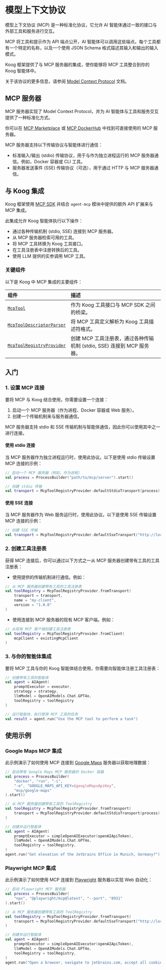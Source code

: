 # 模型上下文协议

模型上下文协议 (MCP) 是一种标准化协议，它允许 AI 智能体通过一致的接口与外部工具和服务进行交互。

MCP 将工具和提示作为 API 端点公开，AI 智能体可以调用这些端点。每个工具都有一个特定的名称，以及一个使用 JSON Schema 格式描述其输入和输出的输入模式。

Koog 框架提供了与 MCP 服务器的集成，使你能够将 MCP 工具整合到你的 Koog 智能体中。

关于该协议的更多信息，请参阅 [Model Context Protocol](https://modelcontextprotocol.io) 文档。

## MCP 服务器

MCP 服务器实现了 Model Context Protocol，并为 AI 智能体与工具和服务交互提供了一种标准化方式。

你可以在 [MCP Marketplace](https://mcp.so/) 或 [MCP DockerHub](https://hub.docker.com/u/mcp) 中找到可直接使用的 MCP 服务器。

MCP 服务器支持以下传输协议与智能体进行通信：

*   标准输入/输出 (stdio) 传输协议，用于与作为独立进程运行的 MCP 服务器通信。例如，Docker 容器或 CLI 工具。
*   服务器发送事件 (SSE) 传输协议（可选），用于通过 HTTP 与 MCP 服务器通信。

## 与 Koog 集成

Koog 框架使用 [MCP SDK](https://github.com/modelcontextprotocol/kotlin-sdk) 并结合 `agent-mcp` 模块中提供的额外 API 扩展来与 MCP 集成。

此集成允许 Koog 智能体执行以下操作：

*   通过各种传输机制 (stdio, SSE) 连接到 MCP 服务器。
*   从 MCP 服务器检索可用的工具。
*   将 MCP 工具转换为 Koog 工具接口。
*   在工具注册表中注册转换后的工具。
*   使用 LLM 提供的实参调用 MCP 工具。

### 关键组件

以下是 Koog 中 MCP 集成的主要组件：

| 组件                                                                                                                                                             | 描述                                                                                                       |
| :--------------------------------------------------------------------------------------------------------------------------------------------------------------- | :--------------------------------------------------------------------------------------------------------- |
| [`McpTool`](https://api.koog.ai/agents/agents-mcp/ai.koog.agents.mcp/-mcp-tool/index.html)                                                                           | 作为 Koog 工具接口与 MCP SDK 之间的桥梁。                                                                  |
| [`McpToolDescriptorParser`](https://api.koog.ai/agents/agents-mcp/ai.koog.agents.mcp/-mcp-tool-descriptor-parser/index.html)                                         | 将 MCP 工具定义解析为 Koog 工具描述符格式。                                                                |
| [`McpToolRegistryProvider`](https://api.koog.ai/agents/agents-mcp/ai.koog.agents.mcp/-mcp-tool-registry-provider/index.html?query=object%20McpToolRegistryProvider) | 创建 MCP 工具注册表，通过各种传输机制 (stdio, SSE) 连接到 MCP 服务器。                                     |

## 入门

### 1. 设置 MCP 连接

要将 MCP 与 Koog 结合使用，你需要设置一个连接：

1.  启动一个 MCP 服务器（作为进程、Docker 容器或 Web 服务）。
2.  创建一个传输机制来与服务器通信。

MCP 服务器支持 stdio 和 SSE 传输机制与智能体通信，因此你可以使用其中之一进行连接。

#### 使用 stdio 连接

当 MCP 服务器作为独立进程运行时，使用此协议。以下是使用 stdio 传输设置 MCP 连接的示例：

<!--- INCLUDE
import ai.koog.agents.mcp.McpToolRegistryProvider
import ai.koog.agents.mcp.defaultStdioTransport
-->
```kotlin
// 启动一个 MCP 服务器（例如，作为进程）
val process = ProcessBuilder("path/to/mcp/server").start()

// 创建 stdio 传输
val transport = McpToolRegistryProvider.defaultStdioTransport(process)
```
<!--- KNIT example-model-context-protocol-01.kt -->

#### 使用 SSE 连接

当 MCP 服务器作为 Web 服务运行时，使用此协议。以下是使用 SSE 传输设置 MCP 连接的示例：

<!--- INCLUDE
import ai.koog.agents.mcp.McpToolRegistryProvider
-->
```kotlin
// 创建 SSE 传输
val transport = McpToolRegistryProvider.defaultSseTransport("http://localhost:8931")
```
<!--- KNIT example-model-context-protocol-02.kt -->

### 2. 创建工具注册表

获得 MCP 连接后，你可以通过以下方式之一从 MCP 服务器创建带有工具的工具注册表：

*   使用提供的传输机制进行通信。例如：

<!--- INCLUDE
import ai.koog.agents.example.exampleModelContextProtocol01.transport
import ai.koog.agents.mcp.McpToolRegistryProvider
import kotlinx.coroutines.runBlocking

fun main() {
    runBlocking {
-->
<!--- SUFFIX
    }
}
-->
```kotlin
// 从 MCP 服务器创建带有工具的工具注册表
val toolRegistry = McpToolRegistryProvider.fromTransport(
    transport = transport,
    name = "my-client",
    version = "1.0.0"
)
```
<!--- KNIT example-model-context-protocol-03.kt -->

*   使用连接到 MCP 服务器的现有 MCP 客户端。例如：
<!--- INCLUDE
import ai.koog.agents.mcp.McpToolRegistryProvider
import io.modelcontextprotocol.kotlin.sdk.Implementation
import io.modelcontextprotocol.kotlin.sdk.client.Client
import kotlinx.coroutines.runBlocking

val existingMcpClient =  Client(clientInfo = Implementation(name = "mcpClient", version = "dev"))

fun main() {
    runBlocking {
-->
<!--- SUFFIX
    }
}
-->
```kotlin
// 从现有 MCP 客户端创建工具注册表
val toolRegistry = McpToolRegistryProvider.fromClient(
    mcpClient = existingMcpClient
)
```
<!--- KNIT example-model-context-protocol-04.kt -->

### 3. 与你的智能体集成

要将 MCP 工具与你的 Koog 智能体结合使用，你需要向智能体注册工具注册表：
<!--- INCLUDE
import ai.koog.agents.core.agent.AIAgent
import ai.koog.agents.core.agent.singleRunStrategy
import ai.koog.prompt.executor.clients.openai.OpenAIModels
import ai.koog.prompt.executor.llms.all.simpleOllamaAIExecutor
import kotlinx.coroutines.runBlocking
import ai.koog.agents.mcp.McpToolRegistryProvider
import ai.koog.agents.example.exampleModelContextProtocol04.existingMcpClient

val executor = simpleOllamaAIExecutor()
val strategy = singleRunStrategy()

fun main() {
    runBlocking {
        val toolRegistry = McpToolRegistryProvider.fromClient(
            mcpClient = existingMcpClient
        )
-->
<!--- SUFFIX
    }
}
-->
```kotlin
// 创建带有工具的智能体
val agent = AIAgent(
    promptExecutor = executor,
    strategy = strategy,
    llmModel = OpenAIModels.Chat.GPT4o,
    toolRegistry = toolRegistry
)

// 运行智能体，执行使用 MCP 工具的任务
val result = agent.run("Use the MCP tool to perform a task")
```
<!--- KNIT example-model-context-protocol-05.kt -->

[//]: # (## Working directly with MCP tools)

[//]: # ()
[//]: # (In addition to running tools through the agent, you can also run them directly:)

[//]: # ()
[//]: # (1. Retrieve a specific tool from the tool registry.)

[//]: # (2. Run the tool with specific arguments using the standard Koog mechanism.)

[//]: # ()
[//]: # (Here is an example:)

[//]: # (<!--- INCLUDE)

[//]: # (import ai.koog.agents.mcp.McpTool)

[//]: # (import kotlinx.serialization.json.JsonPrimitive)

[//]: # (import kotlinx.serialization.json.buildJsonObject)

[//]: # (import ai.koog.agents.mcp.McpToolRegistryProvider)

[//]: # (import ai.koog.agents.example.exampleModelContextProtocol04.existingMcpClient)

[//]: # ()
[//]: # ()
[//]: # (val toolRegistry = McpToolRegistryProvider.fromClient&#40;)

[//]: # (    mcpClient = existingMcpClient)

[//]: # (&#41;)

[//]: # (-->)

[//]: # (```kotlin)

[//]: # (// Get a tool )

[//]: # (val tool = toolRegistry.getTool&#40;"tool-name"&#41; as McpTool)

[//]: # ()
[//]: # (// Create arguments for the tool)

[//]: # (val args = McpTool.Args&#40;buildJsonObject { )

[//]: # (    put&#40;"parameter1", JsonPrimitive&#40;"value1"&#41;&#41;)

[//]: # (    put&#40;"parameter2", JsonPrimitive&#40;"value2"&#41;&#41;)

[//]: # (}&#41;)

[//]: # ()
[//]: # (// Run the tool with the given arguments)

[//]: # (val toolResult = tool.execute&#40;args&#41;)

[//]: # ()
[//]: # (// Print the result)

[//]: # (println&#40;toolResult&#41;)

[//]: # (```)

[//]: # (<!--- KNIT example-model-context-protocol-06.kt -->)

[//]: # ()
[//]: # (You can also retrieve all available MCP tools from the registry:)

[//]: # ()
[//]: # (<!--- INCLUDE)

[//]: # (import ai.koog.agents.mcp.McpToolRegistryProvider)

[//]: # (import ai.koog.agents.example.exampleModelContextProtocol04.existingMcpClient)

[//]: # (import kotlinx.coroutines.runBlocking)

[//]: # ()
[//]: # (fun main&#40;&#41; {)

[//]: # (    runBlocking {)

[//]: # (        val toolRegistry = McpToolRegistryProvider.fromClient&#40;)

[//]: # (            mcpClient = existingMcpClient)

[//]: # (        &#41;)

[//]: # (-->)

[//]: # (<!--- SUFFIX)

[//]: # (    })

[//]: # (})

[//]: # (-->)

[//]: # (```kotlin)

[//]: # (// Get all tools)

[//]: # (val tools = toolRegistry.tools)

[//]: # (```)

[//]: # (<!--- KNIT example-model-context-protocol-07.kt -->)

## 使用示例

### Google Maps MCP 集成

此示例演示了如何使用 MCP 连接到 [Google Maps](https://mcp.so/server/google-maps/modelcontextprotocol) 服务器以获取地理数据：

<!--- INCLUDE
import ai.koog.agents.core.agent.AIAgent
import ai.koog.agents.mcp.McpToolRegistryProvider
import ai.koog.prompt.executor.clients.openai.OpenAIModels
import ai.koog.prompt.executor.llms.all.simpleOpenAIExecutor
import ai.koog.agents.mcp.defaultStdioTransport
import kotlinx.coroutines.runBlocking

const val googleMapsApiKey = ""
const val openAIApiToken = ""
fun main() {
    runBlocking { 
-->
<!--- SUFFIX
    }
}
-->
```kotlin
// 启动带有 Google Maps MCP 服务器的 Docker 容器
val process = ProcessBuilder(
    "docker", "run", "-i",
    "-e", "GOOGLE_MAPS_API_KEY=$googleMapsApiKey",
    "mcp/google-maps"
).start()

// 从 MCP 服务器创建带有工具的 ToolRegistry
val toolRegistry = McpToolRegistryProvider.fromTransport(
    transport = McpToolRegistryProvider.defaultStdioTransport(process)
)

// 创建并运行智能体
val agent = AIAgent(
    promptExecutor = simpleOpenAIExecutor(openAIApiToken),
    llmModel = OpenAIModels.Chat.GPT4o,
    toolRegistry = toolRegistry,
)
agent.run("Get elevation of the Jetbrains Office in Munich, Germany?")
```
<!--- KNIT example-model-context-protocol-06.kt -->

### Playwright MCP 集成

此示例演示了如何使用 MCP 连接到 [Playwright](https://mcp.so/server/playwright-mcp/microsoft) 服务器以实现 Web 自动化：

<!--- INCLUDE
import ai.koog.agents.core.agent.AIAgent
import ai.koog.agents.mcp.McpToolRegistryProvider
import ai.koog.prompt.executor.clients.openai.OpenAIModels
import ai.koog.prompt.executor.llms.all.simpleOpenAIExecutor
import kotlinx.coroutines.runBlocking

val openAIApiToken = ""

fun main() {
    runBlocking { 
-->
<!--- SUFFIX
    }
}
-->
```kotlin
// 启动 Playwright MCP 服务器
val process = ProcessBuilder(
    "npx", "@playwright/mcp@latest", "--port", "8931"
).start()

// 从 MCP 服务器创建带有工具的 ToolRegistry
val toolRegistry = McpToolRegistryProvider.fromTransport(
    transport = McpToolRegistryProvider.defaultSseTransport("http://localhost:8931")
)

// 创建并运行智能体
val agent = AIAgent(
    promptExecutor = simpleOpenAIExecutor(openAIApiToken),
    llmModel = OpenAIModels.Chat.GPT4o,
    toolRegistry = toolRegistry,
)
agent.run("Open a browser, navigate to jetbrains.com, accept all cookies, click AI in toolbar")
```
<!--- KNIT example-model-context-protocol-07.kt -->